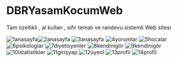 # DBRYasamKocumWeb
Tam özellikli , al kullan , sıfır temalı ve randevu sistemli Web sitesi


![1anasayfa](https://user-images.githubusercontent.com/57851807/158031835-9649ff4b-b849-4b99-829f-d346ff19049c.jpg)![2anasayfa](https://user-images.githubusercontent.com/57851807/158031840-1ff99964-51a9-4882-bff6-fd0453754a5f.jpg)
![3anasayfa](https://user-images.githubusercontent.com/57851807/158031843-23e86c17-0d4f-43b0-ba33-aa3585b3d7b0.jpg)
![4yorumlar](https://user-images.githubusercontent.com/57851807/158031845-7c7bc48d-b07b-4b87-bbdf-6a71d40fc375.jpg)
![5hocalar](https://user-images.githubusercontent.com/57851807/158031854-74460b1d-5eb5-45e8-bc3a-fc352da29645.jpg)
![6psikologlar](https://user-images.githubusercontent.com/57851807/158031860-c2abf527-99b0-4b42-b0ef-e1bf36eef29e.jpg)
![7diyetisyenler](https://user-images.githubusercontent.com/57851807/158031868-db6e2ebc-04ef-457d-b940-6be036a03c17.jpg)
![8kendinigör](https://user-images.githubusercontent.com/57851807/158031870-ed6602d6-f5d1-489c-81b4-65f024646268.jpg)
![9kendinigör](https://user-images.githubusercontent.com/57851807/158031872-79ce26e9-c74e-4c81-9c43-7692b3b8d162.jpg)
![10istatistikler](https://user-images.githubusercontent.com/57851807/158031874-b1d7e0b7-5c04-4a2e-9e67-d20885ca11b0.jpg)
![11girişyap](https://user-images.githubusercontent.com/57851807/158031876-81ca40c3-8d26-47b3-a5dc-f6a5651b79b3.jpg)
![12üyeol](https://user-images.githubusercontent.com/57851807/158031879-bd37c7fb-dd9d-48e5-a2d6-807582f7d8a2.jpg)
![13profil](https://user-images.githubusercontent.com/57851807/158031882-9916cfd3-6599-4e3e-98f2-1131e80461a4.jpg)
![14profil](https://user-images.githubusercontent.com/57851807/158031884-2ce17391-f955-44ad-83d0-45bf93e54e31.jpg)

